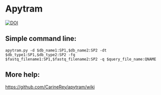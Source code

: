 # Apytram


[![DOI](https://zenodo.org/badge/46939363.svg)](https://zenodo.org/badge/latestdoi/46939363)


## Simple command line:

```
apytram.py -d $db_name1:SP1,$db_name2:SP2 -dt $db_type1:SP1,$db_type2:SP2 -fq $fastq_filename1:SP1,$fastq_filename2:SP2 -q $query_file_name:QNAME
```

## More help:
 
https://github.com/CarineRey/apytram/wiki
